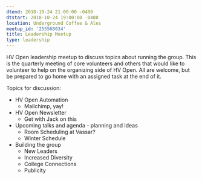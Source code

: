 ```yaml
---
dtend: 2018-10-24 21:00:00 -0400
dtstart: 2018-10-24 19:00:00 -0400
location: Underground Coffee & Ales
meetup_id: '255568034'
title: Leadership Meetup
type: leadership
---
```


HV Open leadership meetup to discuss topics about running the
group. This is the quarterly meeting of core volunteers and others
that would like to volunteer to help on the organizing side of
HV Open. All are welcome, but be prepared to go home with an assigned
task at the end of it.

Topics for discussion:

* HV Open Automation
  * Mailchimp, yay!
* HV Open Newsletter
  * Get with Jack on this
* Upcoming talks and agenda - planning and ideas
  * Room Scheduling at Vassar?
  * Winter Schedule
* Building the group
  * New Leaders
  * Increased Diversity
  * College Connections
  * Publicity
